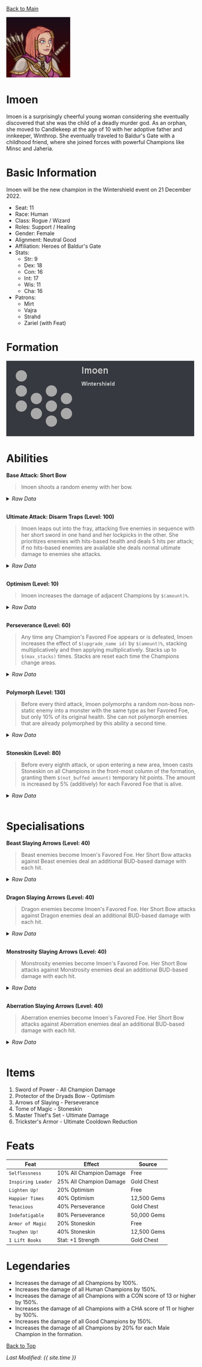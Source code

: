 [Back to Main](index.md)


![Profile Picture](images/portrait_imoen.png)

# Imoen

Imoen is a surprisingly cheerful young woman considering she eventually discovered that she was the child of a deadly murder god. As an orphan, she moved to Candlekeep at the age of 10 with her adoptive father and innkeeper, Winthrop. She eventually traveled to Baldur's Gate with a childhood friend, where she joined forces with powerful Champions like Minsc and Jaheria.

# Basic Information

Imoen will be the new champion in the Wintershield event on 21 December 2022.

* Seat: 11
* Race: Human
* Class: Rogue / Wizard
* Roles: Support / Healing
* Gender: Female
* Alignment: Neutral Good
* Affiliation: Heroes of Baldur's Gate
* Stats:
  * Str: 9
  * Dex: 18
  * Con: 16
  * Int: 17
  * Wis: 11
  * Cha: 16
* Patrons:
  * Mirt
  * Vajra
  * Strahd
  * Zariel (with Feat)

# Formation

![Formation Layout](images/formation_imoen.png)

# Abilities

**Base Attack: Short Bow**
> Imoen shoots a random enemy with her bow.
<details><summary><em>Raw Data</em></summary>
<p>
<pre>
{
    "description": "Imoen shoots a random enemy with her bow.",
    "long_description": "",
    "damage_modifier": 1,
    "damage_types": ["ranged"],
    "graphic_id": 0,
    "target": "favored_or_random",
    "aoe_radius": 0,
    "tags": ["ranged"],
    "num_targets": 1,
    "animations": [{
        "cast_frame": 20,
        "cast_offset": {
            "x": 35,
            "y": -60
        },
        "hit_sound": 133,
        "arrow_details": {
            "has_trail": true,
            "target_offset_y": -40,
            "target_offset_x": -20,
            "projectile_graphic_id": 17195,
            "extend_line": true,
            "projectile_speed": 2400
        },
        "attack_sounds": {
            "cast": 149,
            "shoot": 169
        },
        "cast_sequence_name": "special",
        "special_melee": "imoen",
        "extra_bud_damage": {
            "if_has_any_upgrade": [
                9643,
                9644,
                9645,
                9646
            ],
            "seconds_worth": 5
        },
        "shoot_offset": {
            "x": 55,
            "y": -110
        },
        "type": "melee_attack",
        "shoot_sequence_name": "attack",
        "shoot_frame": 10
    }],
    "name": "Short Bow",
    "cooldown": 3.5,
    "id": 576
}
</pre>
</p>
</details>
<br />

**Ultimate Attack: Disarm Traps (Level: 100)**
> Imoen leaps out into the fray, attacking five enemies in sequence with her short sword in one hand and her lockpicks in the other. She prioritizes enemies with hits-based health and deals 5 hits per attack; if no hits-based enemies are available she deals normal ultimate damage to enemies she attacks.
<details><summary><em>Raw Data</em></summary>
<p>
<pre>
{
    "description": "Imoen attacks five enemies, hitting each 5 times. She prioritizes hits-based enemies.",
    "long_description": "Imoen leaps out into the fray, attacking five enemies in sequence with her short sword in one hand and her lockpicks in the other. She prioritizes enemies with hits-based health and deals 5 hits per attack; if no hits-based enemies are available she deals normal ultimate damage to enemies she attacks.",
    "damage_modifier": 0.0060000000000000001,
    "damage_types": ["melee"],
    "graphic_id": 17150,
    "target": "random",
    "aoe_radius": 0,
    "tags": [
        "ultimate",
        "melee"
    ],
    "num_targets": 1,
    "animations": [{
        "hit_frames": [
            13,
            20,
            27,
            33,
            39
        ],
        "attack_count": 5,
        "seqs": {
            "attack": 5,
            "start": 8,
            "finish": 9
        },
        "attack_sounds": [
            154,
            189
        ],
        "ultimate": "imoen",
        "animation_sequence_name": "ultimate",
        "type": "ultimate_attack"
    }],
    "name": "Disarm Traps",
    "cooldown": 350,
    "id": 577
}
</pre>
</p>
</details>
<br />

**Optimism (Level: 10)**
> Imoen increases the damage of adjacent Champions by `$(amount)%`.
<details><summary><em>Raw Data</em></summary>
<p>
<pre>
{
    "static_dps_mult": null,
    "required_level": 10,
    "effect": "effect_def,1295",
    "tip_text": "Imoen buffs the champions adjacent to her.",
    "name": "Optimism",
    "id": 9639,
    "hero_id": 117,
    "upgrade_type": "unlock_ability",
    "default_enabled": 1,
    "required_upgrade_id": 0
}
{
    "effect_keys": [{
        "effect_string": "hero_dps_multiplier_mult,400",
        "targets": ["adj"]
    }],
    "requirements": "",
    "description": {"desc": "$(source_hero) increases the damage of adjacent Champions by $(amount)%."},
    "id": 1295,
    "flavour_text": "",
    "graphic_id": 17142,
    "properties": {
        "is_formation_ability": true,
        "owner_use_outgoing_description": true
    }
}
</pre>
</p>
</details>
<br />

**Perseverance (Level: 60)**
> Any time any Champion's Favored Foe appears or is defeated, Imoen increases the effect of `$(upgrade_name id)` by `$(amount)%`, stacking multiplicatively and then applying multiplicatively. Stacks up to `$(max_stacks)` times. Stacks are reset each time the Champions change areas.
<details><summary><em>Raw Data</em></summary>
<p>
<pre>
{
    "static_dps_mult": null,
    "required_level": 60,
    "effect": "effect_def,1296",
    "tip_text": "Imoen increases her buff any time a Favored Foe appears or is defeated.",
    "name": "Perseverance",
    "id": 9640,
    "hero_id": 117,
    "upgrade_type": "unlock_ability",
    "default_enabled": 1,
    "required_upgrade_id": 0
}
{
    "effect_keys": [{
        "stack_title": "Perseverance Stacks",
        "stacks_multiply": true,
        "show_bonus": true,
        "effect_string": "buff_upgrade,50,9639",
        "more_triggers": [
            {
                "action": {"type": "add_stack"},
                "trigger": "favored_foe_killed"
            },
            {
                "action": {"type": "reset"},
                "trigger": "area_changed"
            }
        ],
        "max_stacks": 50,
        "stacks_on_trigger": "favored_foe_spawned"
    }],
    "requirements": "",
    "description": {"desc": "Any time any Champion's Favored Foe appears or is defeated, $(source_hero) increases the effect of $(upgrade_name id) by $(amount)%, stacking multiplicatively and then applying multiplicatively. Stacks up to $(max_stacks) times. Stacks are reset each time the Champions change areas."},
    "id": 1296,
    "flavour_text": "",
    "graphic_id": 17143,
    "properties": {
        "is_formation_ability": true,
        "owner_use_outgoing_description": true
    }
}
</pre>
</p>
</details>
<br />

**Polymorph (Level: 130)**
> Before every third attack, Imoen polymorphs a random non-boss non-static enemy into a monster with the same type as her Favored Foe, but only 10% of its original health. She can not polymorph enemies that are already polymorphed by this ability a second time.
<details><summary><em>Raw Data</em></summary>
<p>
<pre>
{
    "static_dps_mult": null,
    "required_level": 130,
    "effect": "effect_def,1297",
    "name": "Polymorph",
    "id": 9641,
    "hero_id": 117,
    "upgrade_type": "unlock_ability",
    "default_enabled": 1,
    "required_upgrade_id": 0
}
{
    "effect_keys": [{
        "filter_targets_by_tags": "!imoen_polymorphed^!boss^!static",
        "attacks_per_cast": 3,
        "effect_string": "imoen_polymorph",
        "polymorphed_monsters": {
            "monstrosity": 1870,
            "aberration": 1871,
            "beast": 1868,
            "dragon": 1869
        }
    }],
    "requirements": "",
    "description": {"desc": "Before every third attack, $(source_hero) polymorphs a random non-boss non-static enemy into a monster with the same type as her Favored Foe, but only 10% of its original health. She can not polymorph enemies that are already polymorphed by this ability a second time."},
    "id": 1297,
    "flavour_text": "",
    "graphic_id": 17144,
    "properties": {
        "is_formation_ability": true,
        "owner_use_outgoing_description": true
    }
}
</pre>
</p>
</details>
<br />

**Stoneskin (Level: 80)**
> Before every eighth attack, or upon entering a new area, Imoen casts Stoneskin on all Champions in the front-most column of the formation, granting them `$(not_buffed amount)` temporary hit points. The amount is increased by 5% (additively) for each Favored Foe that is alive.
<details><summary><em>Raw Data</em></summary>
<p>
<pre>
{
    "static_dps_mult": null,
    "required_level": 80,
    "effect": "effect_def,1298",
    "name": "Stoneskin",
    "id": 9642,
    "hero_id": 117,
    "upgrade_type": "unlock_ability",
    "default_enabled": 1,
    "required_upgrade_id": 0
}
{
    "effect_keys": [
        {
            "attacks_per_cast": 8,
            "effect_string": "imoen_stoneskin,300"
        },
        {
            "stack_title": "Favored Foe Count",
            "stacks_multiply": false,
            "total_title": "Total Favored Foe Bonus",
            "show_bonus": true,
            "only_favored_foes": true,
            "effect_string": "buff_upgrade,5,9642,0",
            "stacks_from_amount_func": "monsters_on_screen"
        }
    ],
    "requirements": "",
    "description": {
        "pre": "Before every eighth attack, or upon entering a new area, $(source_hero) casts Stoneskin on all Champions in the front-most column of the formation, granting them $(not_buffed amount) temporary hit points. The amount is increased by 5% (additively) for each Favored Foe that is alive.",
        "conditions": [{
            "condition": "not static_desc",
            "desc": "^^Total Temporary Hit Points: $(amount)"
        }]
    },
    "id": 1298,
    "flavour_text": "",
    "graphic_id": 17145,
    "properties": {
        "indexed_effect_properties": true,
        "is_formation_ability": true,
        "default_bonus_index": 0,
        "owner_use_outgoing_description": true,
        "per_effect_index_bonuses": true
    }
}
</pre>
</p>
</details>
<br />

# Specialisations

**Beast Slaying Arrows (Level: 40)**
> Beast enemies become Imoen's Favored Foe. Her Short Bow attacks against Beast enemies deal an additional BUD-based damage with each hit.
<details><summary><em>Raw Data</em></summary>
<p>
<pre>
{
    "static_dps_mult": null,
    "specialization_name": "Beast Slaying Arrows",
    "required_level": 40,
    "effect": "effect_def,1299",
    "name": "Beast Slaying Arrows",
    "specialization_graphic_id": 17147,
    "id": 9643,
    "hero_id": 117,
    "upgrade_type": "unlock_ability",
    "default_enabled": 1,
    "required_upgrade_id": 0,
    "specialization_description": "Imoen favors slaying beasts, increasing her damage against them."
}
{
    "effect_keys": [{
        "off_when_benched": true,
        "effect_string": "favored_foe,beast"
    }],
    "requirements": "",
    "description": {"desc": "Beast enemies become Imoen's Favored Foe. Her Short Bow attacks against Beast enemies deal an additional BUD-based damage with each hit."},
    "id": 1299,
    "flavour_text": "",
    "graphic_id": 0,
    "properties": {
        "is_formation_ability": true,
        "owner_use_outgoing_description": true,
        "type": "upgrade",
        "formation_circle_icon": false
    }
}
</pre>
</p>
</details>
<br />

**Dragon Slaying Arrows (Level: 40)**
> Dragon enemies become Imoen's Favored Foe. Her Short Bow attacks against Dragon enemies deal an additional BUD-based damage with each hit.
<details><summary><em>Raw Data</em></summary>
<p>
<pre>
{
    "static_dps_mult": null,
    "specialization_name": "Dragon Slaying Arrows",
    "required_level": 40,
    "effect": "effect_def,1300",
    "name": "Dragon Slaying Arrows",
    "specialization_graphic_id": 17148,
    "id": 9644,
    "hero_id": 117,
    "upgrade_type": "unlock_ability",
    "default_enabled": 1,
    "required_upgrade_id": 0,
    "specialization_description": "Imoen favors slaying dragons, increasing her damage against them."
}
{
    "effect_keys": [{
        "off_when_benched": true,
        "effect_string": "favored_foe,dragon"
    }],
    "requirements": "",
    "description": {"desc": "Dragon enemies become Imoen's Favored Foe. Her Short Bow attacks against Dragon enemies deal an additional BUD-based damage with each hit."},
    "id": 1300,
    "flavour_text": "",
    "graphic_id": 0,
    "properties": {
        "is_formation_ability": true,
        "owner_use_outgoing_description": true,
        "type": "upgrade",
        "formation_circle_icon": false
    }
}
</pre>
</p>
</details>
<br />

**Monstrosity Slaying Arrows (Level: 40)**
> Monstrosity enemies become Imoen's Favored Foe. Her Short Bow attacks against Monstrosity enemies deal an additional BUD-based damage with each hit.
<details><summary><em>Raw Data</em></summary>
<p>
<pre>
{
    "static_dps_mult": null,
    "specialization_name": "Monstrosity Slaying Arrows",
    "required_level": 40,
    "effect": "effect_def,1301",
    "name": "Monstrosity Slaying Arrows",
    "specialization_graphic_id": 17149,
    "id": 9645,
    "hero_id": 117,
    "upgrade_type": "unlock_ability",
    "default_enabled": 1,
    "required_upgrade_id": 0,
    "specialization_description": "Imoen favors slaying monstrosities, increasing her damage against them."
}
{
    "effect_keys": [{
        "off_when_benched": true,
        "effect_string": "favored_foe,monstrosity"
    }],
    "requirements": "",
    "description": {"desc": "Monstrosity enemies become Imoen's Favored Foe. Her Short Bow attacks against Monstrosity enemies deal an additional BUD-based damage with each hit."},
    "id": 1301,
    "flavour_text": "",
    "graphic_id": 0,
    "properties": {
        "is_formation_ability": true,
        "owner_use_outgoing_description": true,
        "type": "upgrade",
        "formation_circle_icon": false
    }
}
</pre>
</p>
</details>
<br />

**Aberration Slaying Arrows (Level: 40)**
> Aberration enemies become Imoen's Favored Foe. Her Short Bow attacks against Aberration enemies deal an additional BUD-based damage with each hit.
<details><summary><em>Raw Data</em></summary>
<p>
<pre>
{
    "static_dps_mult": null,
    "specialization_name": "Aberration Slaying Arrows",
    "required_level": 40,
    "effect": "effect_def,1302",
    "name": "Aberration Slaying Arrows",
    "specialization_graphic_id": 17146,
    "id": 9646,
    "hero_id": 117,
    "upgrade_type": "unlock_ability",
    "default_enabled": 1,
    "required_upgrade_id": 0,
    "specialization_description": "Imoen favors slaying aberrations, increasing her damage against them."
}
{
    "effect_keys": [{
        "off_when_benched": true,
        "effect_string": "favored_foe,aberration"
    }],
    "requirements": "",
    "description": {"desc": "Aberration enemies become Imoen's Favored Foe. Her Short Bow attacks against Aberration enemies deal an additional BUD-based damage with each hit."},
    "id": 1302,
    "flavour_text": "",
    "graphic_id": 0,
    "properties": {
        "is_formation_ability": true,
        "owner_use_outgoing_description": true,
        "type": "upgrade",
        "formation_circle_icon": false
    }
}
</pre>
</p>
</details>
<br />

# Items

1. Sword of Power - All Champion Damage
2. Protector of the Dryads Bow - Optimism
3. Arrows of Slaying - Perseverance
4. Tome of Magic - Stoneskin
5. Master Thief's Set - Ultimate Damage
6. Trickster's Armor - Ultimate Cooldown Reduction

# Feats

| Feat | Effect | Source |
|---|---|---|
| `Selflessness` | 10% All Champion Damage | Free |
| `Inspiring Leader` | 25% All Champion Damage | Gold Chest |
| `Lighten Up!` | 20% Optimism | Free |
| `Happier Times` | 40% Optimism | 12,500 Gems |
| `Tenacious` | 40% Perseverance | Gold Chest |
| `Indefatigable` | 80% Perseverance | 50,000 Gems |
| `Armor of Magic` | 20% Stoneskin | Free |
| `Toughen Up!` | 40% Stoneskin | 12,500 Gems |
| `I Lift Books` | Stat: +1 Strength | Gold Chest |

# Legendaries

* Increases the damage of all Champions by 100%.
* Increases the damage of all Human Champions by 150%.
* Increases the damage of all Champions with a CON score of 13 or higher by 150%.
* Increases the damage of all Champions with a CHA score of 11 or higher by 100%.
* Increases the damage of all Good Champions by 150%.
* Increases the damage of all Champions by 20% for each Male Champion in the formation.

[Back to Top](#top)

*Last Modified: {{ site.time }}*